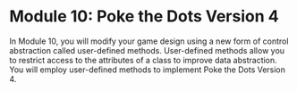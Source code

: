 # Module 10: Poke the Dots Version 4

In Module 10, you will modify your game design using a new form of control abstraction called user-defined methods. User-defined methods allow you to restrict access to the attributes of a class to improve data abstraction. You will employ user-defined methods to implement Poke the Dots Version 4.


